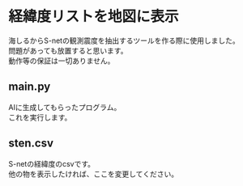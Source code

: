 # 経緯度リストを地図に表示
海しるからS-netの観測震度を抽出するツールを作る際に使用しました。  
問題があっても放置すると思います。  
動作等の保証は一切ありません。  
## main.py
AIに生成してもらったプログラム。  
これを実行します。
## sten.csv
S-netの経緯度のcsvです。  
他の物を表示したければ、ここを変更してください。
